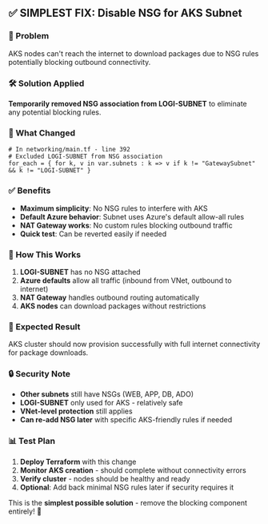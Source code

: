 ## ✅ SIMPLEST FIX: Disable NSG for AKS Subnet

### 🎯 Problem
AKS nodes can't reach the internet to download packages due to NSG rules potentially blocking outbound connectivity.

### 🛠️ Solution Applied
**Temporarily removed NSG association from LOGI-SUBNET** to eliminate any potential blocking rules.

### 📝 What Changed
```hcl
# In networking/main.tf - line 392
# Excluded LOGI-SUBNET from NSG association
for_each = { for k, v in var.subnets : k => v if k != "GatewaySubnet" && k != "LOGI-SUBNET" }
```

### ✅ Benefits
- **Maximum simplicity**: No NSG rules to interfere with AKS
- **Default Azure behavior**: Subnet uses Azure's default allow-all rules
- **NAT Gateway works**: No custom rules blocking outbound traffic
- **Quick test**: Can be reverted easily if needed

### 🔄 How This Works
1. **LOGI-SUBNET** has no NSG attached
2. **Azure defaults** allow all traffic (inbound from VNet, outbound to internet)
3. **NAT Gateway** handles outbound routing automatically
4. **AKS nodes** can download packages without restrictions

### 🚀 Expected Result
AKS cluster should now provision successfully with full internet connectivity for package downloads.

### 🔒 Security Note
- **Other subnets** still have NSGs (WEB, APP, DB, ADO)
- **LOGI-SUBNET** only used for AKS - relatively safe
- **VNet-level protection** still applies
- **Can re-add NSG later** with specific AKS-friendly rules if needed

### 📊 Test Plan
1. **Deploy Terraform** with this change
2. **Monitor AKS creation** - should complete without connectivity errors
3. **Verify cluster** - nodes should be healthy and ready
4. **Optional**: Add back minimal NSG rules later if security requires it

This is the **simplest possible solution** - remove the blocking component entirely! 🎯